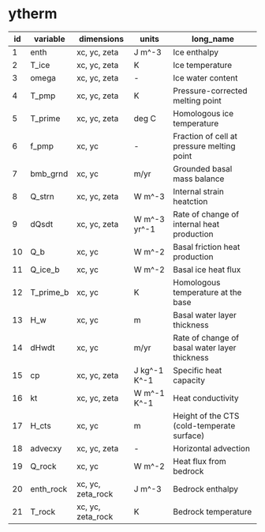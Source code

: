 # ytherm

| id | variable          | dimensions        | units        | long_name                                     |
|----|-------------------|-------------------|--------------|-----------------------------------------------|
|  1 | enth              | xc, yc, zeta      | J m^-3       | Ice enthalpy                                  |
|  2 | T_ice             | xc, yc, zeta      | K            | Ice temperature                               |
|  3 | omega             | xc, yc, zeta      | -            | Ice water content                             |
|  4 | T_pmp             | xc, yc, zeta      | K            | Pressure-corrected melting point              |
|  5 | T_prime           | xc, yc, zeta      | deg C        | Homologous ice temperature                    |
|  6 | f_pmp             | xc, yc            | -            | Fraction of cell at pressure melting point    |
|  7 | bmb_grnd          | xc, yc            | m/yr         | Grounded basal mass balance                   |
|  8 | Q_strn            | xc, yc, zeta      | W m^-3       | Internal strain heatction                     |
|  9 | dQsdt             | xc, yc, zeta      | W m^-3 yr^-1 | Rate of change of internal heat production    |
| 10 | Q_b               | xc, yc            | W m^-2       | Basal friction heat production                |
| 11 | Q_ice_b           | xc, yc            | W m^-2       | Basal ice heat flux                           |
| 12 | T_prime_b         | xc, yc            | K            | Homologous temperature at the base            |
| 13 | H_w               | xc, yc            | m            | Basal water layer thickness                   |
| 14 | dHwdt             | xc, yc            | m/yr         | Rate of change of basal water layer thickness |
| 15 | cp                | xc, yc, zeta      | J kg^-1 K^-1 | Specific heat capacity                        |
| 16 | kt                | xc, yc, zeta      | W m^-1 K^-1  | Heat conductivity                             |
| 17 | H_cts             | xc, yc            | m            | Height of the CTS (cold-temperate surface)    |
| 18 | advecxy           | xc, yc, zeta      | -            | Horizontal advection                          |
| 19 | Q_rock            | xc, yc            | W m^-2       | Heat flux from bedrock                        |
| 20 | enth_rock         | xc, yc, zeta_rock | J m^-3       | Bedrock enthalpy                              |
| 21 | T_rock            | xc, yc, zeta_rock | K            | Bedrock temperature                           |
